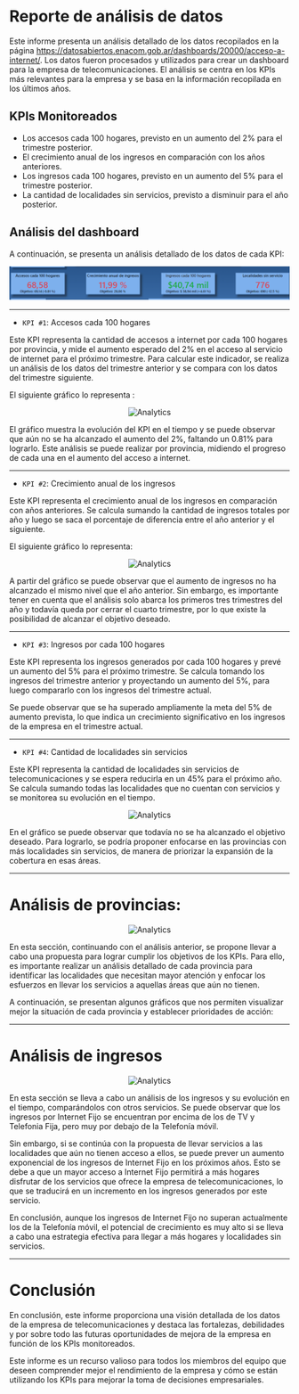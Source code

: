 # Reporte de análisis de datos

Este informe presenta un análisis detallado de los datos recopilados en la página https://datosabiertos.enacom.gob.ar/dashboards/20000/acceso-a-internet/. Los datos fueron procesados y utilizados para crear un dashboard para la empresa de telecomunicaciones. El análisis se centra en los KPIs más relevantes para la empresa y se basa en la información recopilada en los últimos años.

## KPIs Monitoreados
+ Los accesos cada 100 hogares, previsto en un aumento del 2% para el trimestre posterior.
+ El crecimiento anual de los ingresos en comparación con los años anteriores.
+ Los ingresos cada 100 hogares, previsto en un aumento del 5% para el trimestre posterior.
+ La cantidad de localidades sin servicios, previsto a disminuir para el año posterior.

## Análisis del dashboard
A continuación, se presenta un análisis detallado de los datos de cada KPI:

<p align="center">
<img src="https://raw.githubusercontent.com/MatyTrova/PI-DataAnalytics/main/imgs/reporte/kpis.png"  alt="Analytics">
</p>

---
+ `KPI #1`: Accesos cada 100 hogares

Este KPI representa la cantidad de accesos a internet por cada 100 hogares por provincia, y mide el aumento esperado del 2% en el acceso al servicio de internet para el próximo trimestre. Para calcular este indicador, se realiza un análisis de los datos del trimestre anterior y se compara con los datos del trimestre siguiente.

El siguiente gráfico lo representa :  

<p align="center">
<img src="https://raw.githubusercontent.com/MatyTrova/PI-DataAnalytics/main/imgs/reporte/gr%C3%A1fico%20de%20accesos.png"  alt="Analytics">
</p>

El gráfico muestra la evolución del KPI en el tiempo y se puede observar que aún no se ha alcanzado el aumento del 2%, faltando un 0.81% para lograrlo. Este análisis se puede realizar por provincia, midiendo el progreso de cada una en el aumento del acceso a internet.

---
+ `KPI #2`: Crecimiento anual de los ingresos

Este KPI representa el crecimiento anual de los ingresos en comparación con años anteriores. Se calcula sumando la cantidad de ingresos totales por año y luego se saca el porcentaje de diferencia entre el año anterior y el siguiente.

El siguiente gráfico lo representa:

<p align="center">
<img src="https://raw.githubusercontent.com/MatyTrova/PI-DataAnalytics/main/imgs/reporte/gr%C3%A1fico%20de%20crecimiento%20anual.png"  alt="Analytics">
</p>

A partir del gráfico se puede observar que el aumento de ingresos no ha alcanzado el mismo nivel que el año anterior. Sin embargo, es importante tener en cuenta que el análisis solo abarca los primeros tres trimestres del año y todavía queda por cerrar el cuarto trimestre, por lo que existe la posibilidad de alcanzar el objetivo deseado.

---
+ `KPI #3`: Ingresos por cada 100 hogares

Este KPI representa los ingresos generados por cada 100 hogares y prevé un aumento del 5% para el próximo trimestre. Se calcula tomando los ingresos del trimestre anterior y proyectando un aumento del 5%, para luego compararlo con los ingresos del trimestre actual.

Se puede observar que se ha superado ampliamente la meta del 5% de aumento prevista, lo que indica un crecimiento significativo en los ingresos de la empresa en el trimestre actual.

---
+ `KPI #4`: Cantidad de localidades sin servicios

Este KPI representa la cantidad de localidades sin servicios de telecomunicaciones y se espera reducirla en un 45% para el próximo año. Se calcula sumando todas las localidades que no cuentan con servicios y se monitorea su evolución en el tiempo.

<p align="center">
<img src="https://raw.githubusercontent.com/MatyTrova/PI-DataAnalytics/main/imgs/reporte/gr%C3%A1fico%20localidades.png"  alt="Analytics">
</p>
En el gráfico se puede observar que todavía no se ha alcanzado el objetivo deseado. Para lograrlo, se podría proponer enfocarse en las provincias con más localidades sin servicios, de manera de priorizar la expansión de la cobertura en esas áreas.

---
# Análisis de provincias:

<p align="center">
<img src="https://raw.githubusercontent.com/MatyTrova/PI-DataAnalytics/main/imgs/P%C3%A1gina%202.png"  alt="Analytics">
</p>

En esta sección, continuando con el análisis anterior, se propone llevar a cabo una propuesta para lograr cumplir los objetivos de los KPIs. Para ello, es importante realizar un análisis detallado de cada provincia para identificar las localidades que necesitan mayor atención y enfocar los esfuerzos en llevar los servicios a aquellas áreas que aún no tienen.

A continuación, se presentan algunos gráficos que nos permiten visualizar mejor la situación de cada provincia y establecer prioridades de acción:


---
# Análisis de ingresos

<p align="center">
<img src="https://raw.githubusercontent.com/MatyTrova/PI-DataAnalytics/main/imgs/P%C3%A1gina%203.png"  alt="Analytics">
</p>

En esta sección se lleva a cabo un análisis de los ingresos y su evolución en el tiempo, comparándolos con otros servicios. Se puede observar que los ingresos por Internet Fijo se encuentran por encima de los de TV y Telefonia Fija, pero muy por debajo de la Telefonía móvil.

Sin embargo, si se continúa con la propuesta de llevar servicios a las localidades que aún no tienen acceso a ellos, se puede prever un aumento exponencial de los ingresos de Internet Fijo en los próximos años. Esto se debe a que un mayor acceso a Internet Fijo permitirá a más hogares disfrutar de los servicios que ofrece la empresa de telecomunicaciones, lo que se traducirá en un incremento en los ingresos generados por este servicio.

En conclusión, aunque los ingresos de Internet Fijo no superan actualmente los de la Telefonía móvil, el potencial de crecimiento es muy alto si se lleva a cabo una estrategia efectiva para llegar a más hogares y localidades sin servicios.

---
# Conclusión

En conclusión, este informe proporciona una visión detallada de los datos de la empresa de telecomunicaciones y destaca las fortalezas, debilidades y por sobre todo las futuras oportunidades de mejora de la empresa en función de los KPIs monitoreados.

Este informe es un recurso valioso para todos los miembros del equipo que deseen comprender mejor el rendimiento de la empresa y cómo se están utilizando los KPIs para mejorar la toma de decisiones empresariales.